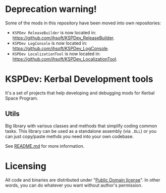 # Deprecation warning!

Some of the mods in this repository have been moved into own repositories:

* `KSPDev ReleaseBuilder` is now located in: https://github.com/ihsoft/KSPDev_ReleaseBuilder.
* `KSPDev LogConsole` is now located in: https://github.com/ihsoft/KSPDev_LogConsole.
* `KSPDev LocalizationTool` is now located in: https://github.com/ihsoft/KSPDev_LocalizationTool.

# KSPDev: Kerbal Development tools

It's a set of projects that help developing and debugging mods for Kerbal Space Program.

## Utils

Big library with various classes and methods that simplify coding common tasks. This library can be
used as a standalone assembly (via `.DLL`) or you can just copy/paste methds you need into your own
codebase.

See [README.md](https://github.com/ihsoft/KSPDev/tree/master/Sources/Utils/README.md) for more
information.

# Licensing

All code and binaries are distributed under
"[Public Domain license](https://en.wikipedia.org/wiki/Public_domain)". In other words, you can do
whatever you want without author's permission.
